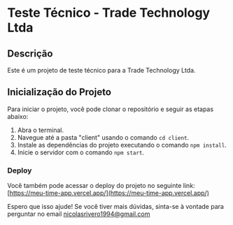 # Teste Técnico - Trade Technology Ltda

## Descrição
Este é um projeto de teste técnico para a Trade Technology Ltda.

## Inicialização do Projeto
Para iniciar o projeto, você pode clonar o repositório e seguir as etapas abaixo:

1. Abra o terminal.
2. Navegue até a pasta "client" usando o comando `cd client`.
3. Instale as dependências do projeto executando o comando `npm install`.
4. Inicie o servidor com o comando `npm start`.

### Deploy
Você também pode acessar o deploy do projeto no seguinte link: [https://meu-time-app.vercel.app/](https://meu-time-app.vercel.app/)

Espero que isso ajude! Se você tiver mais dúvidas, sinta-se à vontade para perguntar no email nicolasrivero1994@gmail.com

